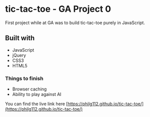 # tic-tac-toe - GA Project 0

First project while at GA was to build tic-tac-toe purely in JavaScript.

## Built with

* JavaScript
* jQuery
* CSS3
* HTML5

### Things to finish
* Browser caching
* Ability to play against AI

You can find the live link here [https://philg112.github.io/tic-tac-toe/](https://philg112.github.io/tic-tac-toe/)
